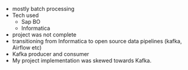 - mostly batch processing
- Tech used
  - Sap BO
  - Informatica
- project was not complete
- transitioning from Informatica to open source data pipelines (kafka, Airflow etc)
- Kafka producer and consumer
- My project implementation was skewed towards Kafka.
